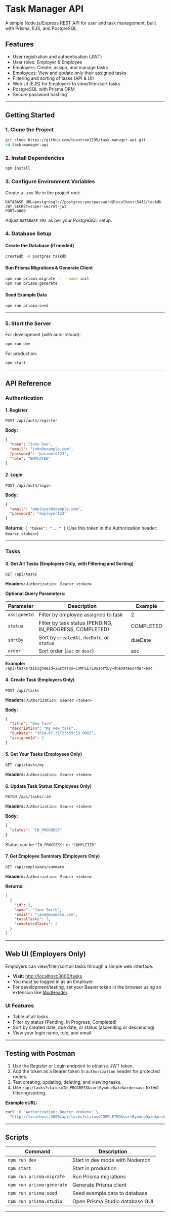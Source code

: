 # Task Manager API

A simple Node.js/Express REST API for user and task management, built with Prisma, EJS, and PostgreSQL.

## Features

- User registration and authentication (JWT)
- User roles: Employer & Employee
- Employers: Create, assign, and manage tasks
- Employees: View and update only their assigned tasks
- Filtering and sorting of tasks (API & UI)
- Web UI (EJS) for Employers to view/filter/sort tasks
- PostgreSQL with Prisma ORM
- Secure password hashing

---

## Getting Started

### 1. Clone the Project

```bash
git clone https://github.com/tuantran1295/task-manager-api.git
cd task-manager-api
```

### 2. Install Dependencies

```bash
npm install
```

### 3. Configure Environment Variables

Create a `.env` file in the project root:

```env
DATABASE_URL=postgresql://postgres:yourpassword@localhost:5432/taskdb
JWT_SECRET=super-secret-jwt
PORT=3000
```
Adjust `DATABASE_URL` as per your PostgreSQL setup.

### 4. Database Setup

#### Create the Database (if needed)

```bash
createdb -U postgres taskdb
```

#### Run Prisma Migrations & Generate Client

```bash
npm run prisma:migrate -- --name init
npm run prisma:generate
```

#### Seed Example Data

```bash
npm run prisma:seed
```

---

### 5. Start the Server

For development (with auto-reload):

```bash
npm run dev
```

For production:

```bash
npm start
```

---

## API Reference

### Authentication

#### 1. Register

`POST /api/auth/register`

**Body:**
```json
{
  "name": "John Doe",
  "email": "john@example.com",
  "password": "password123",
  "role": "EMPLOYEE"
}
```

#### 2. Login

`POST /api/auth/login`

**Body:**
```json
{
  "email": "employer@example.com",
  "password": "employer123"
}
```
**Returns:** `{ "token": "..." }` (Use this token in the Authorization header: `Bearer <token>`)

---

### Tasks

#### 3. Get All Tasks (Employers Only, with Filtering and Sorting)

`GET /api/tasks`

**Headers:** `Authorization: Bearer <token>`

**Optional Query Parameters:**

| Parameter   | Description                                               | Example      |
|-------------|-----------------------------------------------------------|--------------|
| `assigneeId`| Filter by employee assigned to task                       | 2            |
| `status`    | Filter by task status (PENDING, IN_PROGRESS, COMPLETED)   | COMPLETED    |
| `sortBy`    | Sort by `createdAt`, `dueDate`, or `status`               | dueDate      |
| `order`     | Sort order (`asc` or `desc`)                              | asc          |

**Example:**  
`/api/tasks?assigneeId=2&status=COMPLETED&sortBy=dueDate&order=asc`

#### 4. Create Task (Employers Only)

`POST /api/tasks`

**Headers:** `Authorization: Bearer <token>`

**Body:**
```json
{
  "title": "New Task",
  "description": "My new task",
  "dueDate": "2024-07-31T23:59:59.000Z",
  "assigneeId": 2
}
```

#### 5. Get Your Tasks (Employees Only)

`GET /api/tasks/my`

**Headers:** `Authorization: Bearer <token>`

#### 6. Update Task Status (Employees Only)

`PATCH /api/tasks/:id`

**Headers:** `Authorization: Bearer <token>`

**Body:**
```json
{
  "status": "IN_PROGRESS"
}
```
Status can be `"IN_PROGRESS"` or `"COMPLETED"`

#### 7. Get Employee Summary (Employers Only)

`GET /api/employees/summary`

**Headers:** `Authorization: Bearer <token>`

**Returns:**
```json
[
  {
    "id": 2,
    "name": "Jane Smith",
    "email": "jane@example.com",
    "totalTasks": 3,
    "completedTasks": 2
  }
]
```

---

## Web UI (Employers Only)

Employers can view/filter/sort all tasks through a simple web interface.

- **Visit:** [http://localhost:3000/tasks](http://localhost:3000/tasks)
- You must be logged in as an Employer.
- For development/testing, set your Bearer token in the browser using an extension like [ModHeader](https://modheader.com/).

### UI Features

- Table of all tasks
- Filter by status (Pending, In Progress, Completed)
- Sort by created date, due date, or status (ascending or descending)
- View your login name, role, and email

---

## Testing with Postman

1. Use the Register or Login endpoint to obtain a JWT token.
2. Add the token as a Bearer token in `Authorization` header for protected routes.
3. Test creating, updating, deleting, and viewing tasks.
4. Use `/api/tasks?status=IN_PROGRESS&sortBy=dueDate&order=asc` to test filtering/sorting.

**Example cURL:**
```sh
curl -H "Authorization: Bearer <token>" \
  "http://localhost:3000/api/tasks?status=COMPLETED&sortBy=dueDate&order=asc"
```

---

## Scripts

| Command                   | Description                                  |
|---------------------------|----------------------------------------------|
| `npm run dev`             | Start in dev mode with Nodemon               |
| `npm start`               | Start in production                          |
| `npm run prisma:migrate`  | Run Prisma migrations                        |
| `npm run prisma:generate` | Generate Prisma client                       |
| `npm run prisma:seed`     | Seed example data to database                |
| `npm run prisma:studio`   | Open Prisma Studio database GUI              |

---
